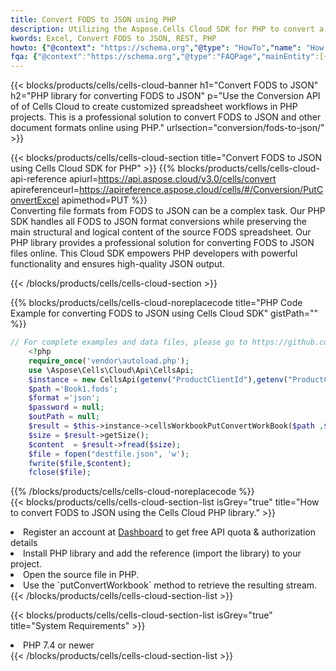 ```yaml
---
title: Convert FODS to JSON using PHP 
description: Utilizing the Aspose.Cells Cloud SDK for PHP to convert a FODS format file to a JSON format file. 
kwords: Excel, Convert FODS to JSON, REST, PHP
howto: {"@context": "https://schema.org","@type": "HowTo","name": "How to convert FODS to JSON using the Cells Cloud PHP library.","description": "How to convert FODS to JSON using the Cells Cloud PHP library.","image": {"@type": "ImageObject"},"url": "/php/conversion/fods-to-json/","step": [{ "@type": "HowToStep","name": "How to convert FODS to JSON using the Cells Cloud PHP library. step 1", "image": {"@type": "ImageObject",},"url": "/php/conversion/fods-to-json/","text": "Register an account at <a href='https://dashboard.aspose.cloud/'>Dashboard</a> to get free API quota & authorization details",},{ "@type": "HowToStep","name": "How to convert FODS to JSON using the Cells Cloud PHP library. step 1", "image": {"@type": "ImageObject",},"url": "/php/conversion/fods-to-json/","text": "Install PHP library and add the reference (import the library) to your project.",},{ "@type": "HowToStep","name": "How to convert FODS to JSON using the Cells Cloud PHP library. step 1", "image": {"@type": "ImageObject",},"url": "/php/conversion/fods-to-json/","text": "Open the source file in PHP.",},{ "@type": "HowToStep","name": "How to convert FODS to JSON using the Cells Cloud PHP library. step 1", "image": {"@type": "ImageObject",},"url": "/php/conversion/fods-to-json/","text": "Use the `putConvertWorkbook` method to retrieve the resulting stream.",}, ],"supply": {"@type": "HowToSupply","name": "document"},"tool": [{"@type": "HowToTool","name": "phpstorm, Visual Studio Code, Eclipse"},{"@type": "HowToTool","name": "Aspose Cells"}],"totalTime": "PT6M"}
fqa: {"@context":"https://schema.org","@type":"FAQPage","mainEntity":[{"@type":"Question","name":"Why convert file formats in C# using REST API?","acceptedAnswer":{"@type":"Answer","text":"Documents are encoded in many ways, and some files may be incompatible with the software you use. To open and read such files, just convert them to appropriate file formats.<br/><ol><li>Install .NET SDK and add the reference (import the library) to your project.</li><li>Open the source file in C# using REST API.</li><li>Call the PutConvertWorkbookRequest() method, passing an output filename with required extension.</li><li>Get the result of conversion as a separate file.</li></ol>"}},{"@type":"Question","name":"What file formats can I convert with your C# library?","acceptedAnswer":{"@type":"Answer","text":"We support a variety of file formats for conversion using .NET library, including XLSX, Excel, xls , PDF, CSV, HTML, Markdown, XML, PNG, JPG, TIFF, Json, TXT and many more."}},{"@type":"Question","name":"What is the maximum allowed file size for conversion using this .NET library?","acceptedAnswer":{"@type":"Answer","text":"There are no file size limits for format conversions using .NET library."}}]}
---
```



{{< blocks/products/cells/cells-cloud-banner h1="Convert FODS to JSON" h2="PHP library for converting FODS to JSON" p="Use the Conversion API of of Cells Cloud to create customized spreadsheet workflows in PHP projects. This is a professional solution to convert FODS to JSON and other document formats online using PHP." urlsection="conversion/fods-to-json/" >}}

{{< blocks/products/cells/cells-cloud-section  title="Convert FODS to JSON using Cells Cloud SDK for PHP" >}}
{{% blocks/products/cells/cells-cloud-api-reference  apiurl=https://api.aspose.cloud/v3.0/cells/convert  apireferenceurl=https://apireference.aspose.cloud/cells/#/Conversion/PutConvertExcel  apimethod=PUT %}}
<br/>
Converting file formats from FODS to JSON can be a complex task. Our PHP SDK handles all FODS to JSON format conversions while preserving the main structural and logical content of the source FODS spreadsheet. Our PHP library provides a professional solution for converting FODS to JSON files online. This Cloud SDK empowers PHP developers with powerful functionality and ensures high-quality JSON output.

{{< /blocks/products/cells/cells-cloud-section >}}

{{% blocks/products/cells/cells-cloud-noreplacecode title="PHP Code Example for converting FODS to JSON using Cells Cloud SDK" gistPath="" %}}
 
```php
// For complete examples and data files, please go to https://github.com/aspose-cells-cloud/aspose-cells-cloud-php/
    <?php
    require_once('vendor\autoload.php');
    use \Aspose\Cells\Cloud\Api\CellsApi;
    $instance = new CellsApi(getenv("ProductClientId"),getenv("ProductClientSecret"));
    $path ='Book1.fods';    
    $format ='json';
    $password = null;
    $outPath = null;      
    $result = $this->instance->cellsWorkbookPutConvertWorkBook($path ,$format, $password,  $outPath);
    $size = $result->getSize();
    $content  = $result->fread($size);
    $file = fopen("destfile.json", 'w');
    fwrite($file,$content);
    fclose($file);
```
 
{{% /blocks/products/cells/cells-cloud-noreplacecode  %}}
<br/>
{{< blocks/products/cells/cells-cloud-section-list isGrey="true"  title="How to convert FODS to JSON using the Cells Cloud PHP library." >}}
<li>Register an account at <a href="https://dashboard.aspose.cloud/">Dashboard</a> to get free API quota & authorization details</li>
<li>Install PHP library and add the reference (import the library) to your project.</li>
<li>Open the source file in PHP.</li>
<li>Use the `putConvertWorkbook` method to retrieve the resulting stream.</li>
{{< /blocks/products/cells/cells-cloud-section-list >}}

{{< blocks/products/cells/cells-cloud-section-list isGrey="true"  title="System Requirements" >}}
<li>PHP 7.4 or newer</li>
{{< /blocks/products/cells/cells-cloud-section-list >}}
